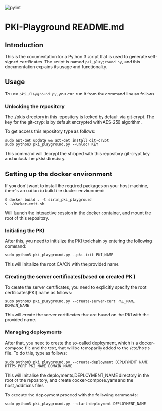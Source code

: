 ![pylint](https://img.shields.io/badge/pylint-10.00-brightgreen?logo=python&logoColor=white)

# PKI-Playground README.md

## Introduction
This is the documentation for a Python 3 script that is used to generate self-signed certificates. 
The script is named `pki_playground.py`, and this documentation explains its usage and functionality.

## Usage
To use `pki_playground.py`, you can run it from the command line as follows.

### Unlocking the repository
The ./pkis directory in this repository is locked by default via git-crypt.
The key for the git-crypt is by default encrypted with AES-256 algorithm.

To get access this repository type as follows:
```shell
sudo apt-get update && apt-get install git-crypt
sudo python3 pki_playground.py --unlock KEY
```

This command will decrypt the shipped with this repository git-crypt key and
unlock the pkis/ directory.

## Setting up the docker environment
If you don't want to install the required packages on your host machine,
there's an option to build the docker environment:

```shell
$ docker build . -t sirin_pki_playground
$ ./docker-emit.sh
```

Will launch the interactive session in the docker container, and mount
the root of this repository.

### Initialing the PKI
After this, you need to initialize the PKI toolchain by entering the following command:
```shell
sudo python3 pki_playground.py --pki-init PKI_NAME 
```
This will initialize the root CA/CN with the provided name.


### Creating the server certificates(based on created PKI)
To create the server certificates, you need to explicitly specify the root
certificates(PKI) name as follows:
```shell
sudo python3 pki_playground.py --create-server-cert PKI_NAME DOMAIN_NAME
```
This will create the server certificates that are based on the PKI with the provided name.


### Managing deployments
After that, you need to create the so-called deployment, which is a docker-compose file and
the text, that will be temoparily added to the /etc/hosts file.
To do this, type as follows:
```shell
sudo python3 pki_playground.py --create-deployment DEPLOYMENT_NAME HTTPS_PORT PKI_NAME DOMAIN_NAME 
```

This will initialise the deployments/DEPLOYMENT_NAME directory in the root of the repository,
and create docker-compose.yaml and the host_additions files.

To execute the deployment proceed with the following commands:
```shell
sudo python3 pki_playground.py --start-deployment DEPLOYMENT_NAME
```
